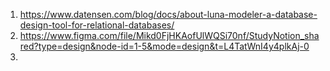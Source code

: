 1. https://www.datensen.com/blog/docs/about-luna-modeler-a-database-design-tool-for-relational-databases/
2. https://www.figma.com/file/Mikd0FjHKAofUlWQSi70nf/StudyNotion_shared?type=design&node-id=1-5&mode=design&t=L4TatWnI4y4plkAj-0
3. 
